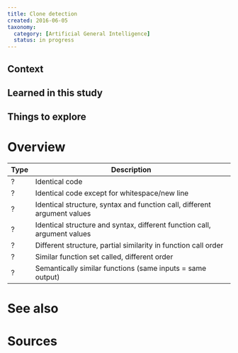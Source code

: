 ```yaml
---
title: Clone detection
created: 2016-06-05
taxonomy:
  category: [Artificial General Intelligence]
  status: in progress
---
```


## Context

## Learned in this study

## Things to explore

# Overview

| Type | Description |
|------|-------------|
| ? | Identical code |
| ? | Identical code except for whitespace/new line |
| ? | Identical structure, syntax and function call, different argument values |
| ? | Identical structure and syntax, different function call, argument values |
| ? | Different structure, partial similarity in function call order
| ? | Similar function set called, different order
| ? | Semantically similar functions (same inputs = same output) |

# See also

# Sources

